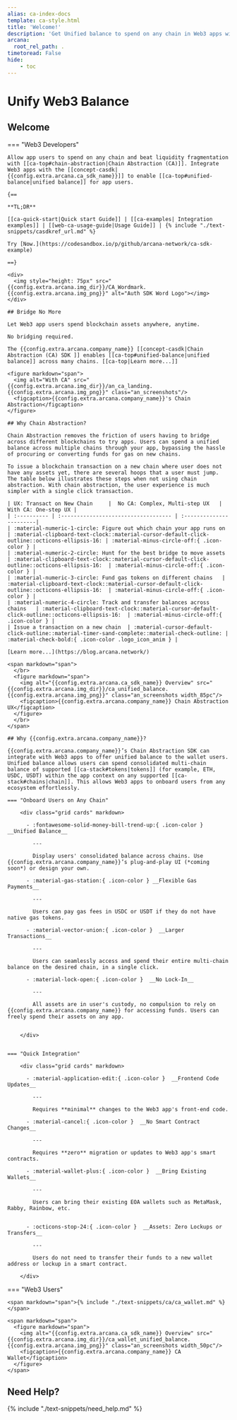 ```yaml
---
alias: ca-index-docs
template: ca-style.html
title: 'Welcome!'
description: 'Get Unified balance to spend on any chain in Web3 apps with Arcana Network Chain Abstraction.'
arcana:
  root_rel_path: .
timetoread: False
hide: 
    - toc
---
```


# Unify Web3 Balance 

## Welcome

=== "Web3 Developers"

    Allow app users to spend on any chain and beat liquidity fragmentation with [[ca-top#chain-abstraction|Chain Abstraction (CA)]]. Integrate Web3 apps with the [[concept-casdk| {{config.extra.arcana.ca_sdk_name}}]] to enable [[ca-top#unified-balance|unified balance]] for app users. 

    {==

    **TL;DR**

    [[ca-quick-start|Quick start Guide]] | [[ca-examples| Integration examples]] | [[web-ca-usage-guide|Usage Guide]] | {% include "./text-snippets/casdkref_url.md" %}  

    Try [Now.](https://codesandbox.io/p/github/arcana-network/ca-sdk-example)

    ==}

    <div>
      <img style="height: 75px" src="{{config.extra.arcana.img_dir}}/CA_Wordmark.{{config.extra.arcana.img_png}}" alt="Auth SDK Word Logo"></img>
    </div>

    ## Bridge No More

    Let Web3 app users spend blockchain assets anywhere, anytime. 
    
    No bridging required. 
    
    The {{config.extra.arcana.company_name}} [[concept-casdk|Chain Abstraction (CA) SDK ]] enables [[ca-top#unified-balance|unified balance]] across many chains. [[ca-top|Learn more...]]

    <figure markdown="span">
      <img alt="With CA" src="{{config.extra.arcana.img_dir}}/an_ca_landing.{{config.extra.arcana.img_png}}" class="an_screenshots"/>
      <figcaption>{{config.extra.arcana.company_name}}'s Chain Abstraction</figcaption>
    </figure>

    ## Why Chain Abstraction?

    Chain Abstraction removes the friction of users having to bridge across different blockchains to try apps. Users can spend a unified balance across multiple chains through your app, bypassing the hassle of procuring or converting funds for gas on new chains.

    To issue a blockchain transaction on a new chain where user does not have any assets yet, there are several hoops that a user must jump. The table below illustrates these steps when not using chain abstraction. With chain abstraction, the user experience is much simpler with a single click transaction.

    | UX: Transact on New Chain     |  No CA: Complex, Multi-step UX   |  With CA: One-step UX |
    | :---------- | :----------------------------------- | :-----------------------|
    | :material-numeric-1-circle: Figure out which chain your app runs on       | :material-clipboard-text-clock::material-cursor-default-click-outline::octicons-ellipsis-16: | :material-minus-circle-off:{ .icon-color } |
    | :material-numeric-2-circle: Hunt for the best bridge to move assets     | :material-clipboard-text-clock::material-cursor-default-click-outline::octicons-ellipsis-16:  | :material-minus-circle-off:{ .icon-color } |
    | :material-numeric-3-circle: Fund gas tokens on different chains   | :material-clipboard-text-clock::material-cursor-default-click-outline::octicons-ellipsis-16:  | :material-minus-circle-off:{ .icon-color } |
    | :material-numeric-4-circle: Track and transfer balances across chains   | :material-clipboard-text-clock::material-cursor-default-click-outline::octicons-ellipsis-16:  | :material-minus-circle-off:{ .icon-color } |
    | Issue a transaction on a new chain  | :material-cursor-default-click-outline::material-timer-sand-complete::material-check-outline: | :material-check-bold:{ .icon-color .logo_icon_anim } |

    [Learn more...](https://blog.arcana.network/)

    <span markdown="span">
      </br>
      <figure markdown="span">
        <img alt="{{config.extra.arcana.ca_sdk_name}} Overview" src="{{config.extra.arcana.img_dir}}/ca_unified_balance.{{config.extra.arcana.img_png}}" class="an_screenshots width_85pc"/>
        <figcaption>{{config.extra.arcana.company_name}} Chain Abstraction UX</figcaption>
      </figure>
      </br>
    </span>

    ## Why {{config.extra.arcana.company_name}}?

    {{config.extra.arcana.company_name}}’s Chain Abstraction SDK can integrate with Web3 apps to offer unified balance to the wallet users. Unified balance allows users can spend consolidated multi-chain balance of supported [[ca-stack#tokens|tokens]] (for example, ETH, USDC, USDT) within the app context on any supported [[ca-stack#chains|chain]]. This allows Web3 apps to onboard users from any ecosystem effortlessly.

    === "Onboard Users on Any Chain"

        <div class="grid cards" markdown>

          - :fontawesome-solid-money-bill-trend-up:{ .icon-color } __Unified Balance__

            ---

            Display users' consolidated balance across chains. Use {{config.extra.arcana.company_name}}’s plug-and-play UI (*coming soon*) or design your own.

          - :material-gas-station:{ .icon-color } __Flexible Gas Payments__

            ---

            Users can pay gas fees in USDC or USDT if they do not have native gas tokens.

          - :material-vector-union:{ .icon-color }  __Larger Transactions__

            ---

            Users can seamlessly access and spend their entire multi-chain balance on the desired chain, in a single click.
            
          - :material-lock-open:{ .icon-color }  __No Lock-In__

            ---

            All assets are in user's custody, no compulsion to rely on {{config.extra.arcana.company_name}} for accessing funds. Users can freely spend their assets on any app.
                

        </div>


    === "Quick Integration"

        <div class="grid cards" markdown>

          - :material-application-edit:{ .icon-color }  __Frontend Code Updates__

            ---

            Requires **minimal** changes to the Web3 app's front-end code.

          - :material-cancel:{ .icon-color }  __No Smart Contract Changes__
          
            ---
            
            Requires **zero** migration or updates to Web3 app's smart contracts.

          - :material-wallet-plus:{ .icon-color }  __Bring Existing Wallets__
          
            ---
            
            Users can bring their existing EOA wallets such as MetaMask, Rabby, Rainbow, etc.

          
          - :octicons-stop-24:{ .icon-color }  __Assets: Zero Lockups or Transfers__ 
          
            ---
            
            Users do not need to transfer their funds to a new wallet address or lockup in a smart contract.

        </div>

=== "Web3 Users"

    <span markdown="span">{% include "./text-snippets/ca/ca_wallet.md" %}</span>

    <span markdown="span">
      <figure markdown="span">
        <img alt="{{config.extra.arcana.ca_sdk_name}} Overview" src="{{config.extra.arcana.img_dir}}/ca_wallet_unified_balance.{{config.extra.arcana.img_png}}" class="an_screenshots width_50pc"/>
        <figcaption>{{config.extra.arcana.company_name}} CA Wallet</figcaption>
      </figure>
    </span>

## Need Help?

{% include "./text-snippets/need_help.md" %}

